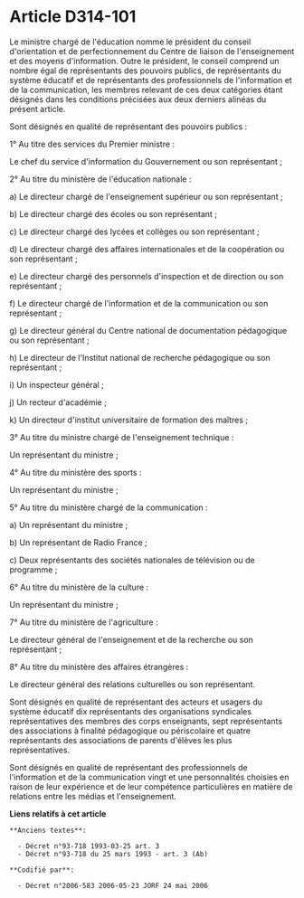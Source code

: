 # Article D314-101

Le ministre chargé de l'éducation nomme le président du conseil d'orientation et de perfectionnement du Centre de liaison de
l'enseignement et des moyens d'information. Outre le président, le conseil comprend un nombre égal de représentants des
pouvoirs publics, de représentants du système éducatif et de représentants des professionnels de l'information et de la
communication, les membres relevant de ces deux catégories étant désignés dans les conditions précisées aux deux derniers
alinéas du présent article.

Sont désignés en qualité de représentant des pouvoirs publics :

1° Au titre des services du Premier ministre :

Le chef du service d'information du Gouvernement ou son représentant ;

2° Au titre du ministère de l'éducation nationale :

a) Le directeur chargé de l'enseignement supérieur ou son représentant ;

b) Le directeur chargé des écoles ou son représentant ;

c) Le directeur chargé des lycées et collèges ou son représentant ;

d) Le directeur chargé des affaires internationales et de la coopération ou son représentant ;

e) Le directeur chargé des personnels d'inspection et de direction ou son représentant ;

f) Le directeur chargé de l'information et de la communication ou son représentant ;

g) Le directeur général du Centre national de documentation pédagogique ou son représentant ;

h) Le directeur de l'Institut national de recherche pédagogique ou son représentant ;

i) Un inspecteur général ;

j) Un recteur d'académie ;

k) Un directeur d'institut universitaire de formation des maîtres ;

3° Au titre du ministre chargé de l'enseignement technique :

Un représentant du ministre ;

4° Au titre du ministère des sports :

Un représentant du ministre ;

5° Au titre du ministère chargé de la communication :

a) Un représentant du ministre ;

b) Un représentant de Radio France ;

c) Deux représentants des sociétés nationales de télévision ou de programme ;

6° Au titre du ministère de la culture :

Un représentant du ministre ;

7° Au titre du ministère de l'agriculture :

Le directeur général de l'enseignement et de la recherche ou son représentant ;

8° Au titre du ministère des affaires étrangères :

Le directeur général des relations culturelles ou son représentant.

Sont désignés en qualité de représentant des acteurs et usagers du système éducatif dix représentants des organisations
syndicales représentatives des membres des corps enseignants, sept représentants des associations à finalité pédagogique ou
périscolaire et quatre représentants des associations de parents d'élèves les plus représentatives.

Sont désignés en qualité de représentant des professionnels de l'information et de la communication vingt et une
personnalités choisies en raison de leur expérience et de leur compétence particulières en matière de relations entre les
médias et l'enseignement.

**Liens relatifs à cet article**

	**Anciens textes**:

	  - Décret n°93-718 1993-03-25 art. 3
	  - Décret n°93-718 du 25 mars 1993 - art. 3 (Ab)

	**Codifié par**:

	  - Décret n°2006-583 2006-05-23 JORF 24 mai 2006
